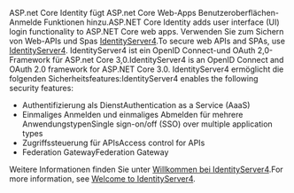 <span data-ttu-id="73ef7-101">ASP.net Core Identity fügt ASP.net Core Web-Apps Benutzeroberflächen-Anmelde Funktionen hinzu.</span><span class="sxs-lookup"><span data-stu-id="73ef7-101">ASP.NET Core Identity adds user interface (UI) login functionality to ASP.NET Core web apps.</span></span> <span data-ttu-id="73ef7-102">Verwenden Sie zum Sichern von Web-APIs und Spas [IdentityServer4](https://identityserver.io).</span><span class="sxs-lookup"><span data-stu-id="73ef7-102">To secure web APIs and SPAs, use [IdentityServer4](https://identityserver.io).</span></span> <span data-ttu-id="73ef7-103">IdentityServer4 ist ein OpenID Connect-und OAuth 2,0-Framework für ASP.net Core 3,0.</span><span class="sxs-lookup"><span data-stu-id="73ef7-103">IdentityServer4 is an OpenID Connect and OAuth 2.0 framework for ASP.NET Core 3.0.</span></span> <span data-ttu-id="73ef7-104">IdentityServer4 ermöglicht die folgenden Sicherheitsfeatures:</span><span class="sxs-lookup"><span data-stu-id="73ef7-104">IdentityServer4 enables the following security features:</span></span>

* <span data-ttu-id="73ef7-105">Authentifizierung als Dienst</span><span class="sxs-lookup"><span data-stu-id="73ef7-105">Authentication as a Service (AaaS)</span></span>
* <span data-ttu-id="73ef7-106">Einmaliges Anmelden und einmaliges Abmelden für mehrere Anwendungstypen</span><span class="sxs-lookup"><span data-stu-id="73ef7-106">Single sign-on/off (SSO) over multiple application types</span></span>
* <span data-ttu-id="73ef7-107">Zugriffssteuerung für APIs</span><span class="sxs-lookup"><span data-stu-id="73ef7-107">Access control for APIs</span></span>
* <span data-ttu-id="73ef7-108">Federation Gateway</span><span class="sxs-lookup"><span data-stu-id="73ef7-108">Federation Gateway</span></span>

<span data-ttu-id="73ef7-109">Weitere Informationen finden Sie unter [Willkommen bei IdentityServer4](http://docs.identityserver.io/en/latest/index.html).</span><span class="sxs-lookup"><span data-stu-id="73ef7-109">For more information, see [Welcome to IdentityServer4](http://docs.identityserver.io/en/latest/index.html).</span></span>